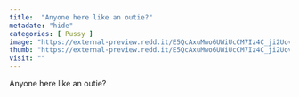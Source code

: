 ```yaml
---
title:  "Anyone here like an outie?"
metadate: "hide"
categories: [ Pussy ]
image: "https://external-preview.redd.it/E5QcAxuMwo6UWiUcCM7Iz4C_ji2Uov9tv_4xBPK5nqE.jpg?auto=webp&s=50c205de2436a0932eb2d601a3536bfde5db2d05"
thumb: "https://external-preview.redd.it/E5QcAxuMwo6UWiUcCM7Iz4C_ji2Uov9tv_4xBPK5nqE.jpg?width=1080&crop=smart&auto=webp&s=eb9eb9972c2ceb0a297b377ad5d976908bac8cb1"
visit: ""
---
```

Anyone here like an outie?
